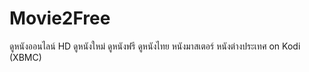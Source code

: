 # Movie2Free
ดูหนังออนไลน์ HD ดูหนังใหม่ ดูหนังฟรี ดูหนังไทย หนังมาสเตอร์ หนังต่างประเทศ on Kodi (XBMC)
